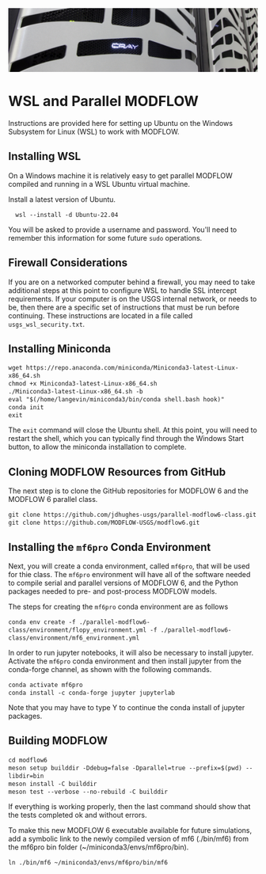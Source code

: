 <img src="./images/supercomputer.png" alt="Parallel MODFLOW Course" style="width:50;height:20">

# WSL and Parallel MODFLOW

Instructions are provided here for setting up Ubuntu on the Windows Subsystem for Linux (WSL) to work with MODFLOW.

## Installing WSL
On a Windows machine it is relatively easy to get parallel MODFLOW compiled and running in a WSL Ubuntu virtual machine.

Install a latest version of Ubuntu.
```
  wsl --install -d Ubuntu-22.04
```

You will be asked to provide a username and password.  You'll need to remember this information for some future `sudo` operations.

## Firewall Considerations

If you are on a networked computer behind a firewall, you may need to take additional steps at this point to configure WSL to handle SSL intercept requirements.  If your computer is on the USGS internal network, or needs to be, then there are a specific set of instructions that must be run before continuing.  These instructions are located in a file called `usgs_wsl_security.txt`.

## Installing Miniconda

```
wget https://repo.anaconda.com/miniconda/Miniconda3-latest-Linux-x86_64.sh
chmod +x Miniconda3-latest-Linux-x86_64.sh
./Miniconda3-latest-Linux-x86_64.sh -b
eval "$(/home/langevin/miniconda3/bin/conda shell.bash hook)"
conda init
exit
```

The `exit` command will close the Ubuntu shell.  At this point, you will need to restart the shell, which you can typically find through the Windows Start button, to allow the miniconda installation to complete.

## Cloning MODFLOW Resources from GitHub
The next step is to clone the GitHub repositories for MODFLOW 6 and the MODFLOW 6 parallel class.

```
git clone https://github.com/jdhughes-usgs/parallel-modflow6-class.git
git clone https://github.com/MODFLOW-USGS/modflow6.git
```

## Installing the `mf6pro` Conda Environment
Next, you will create a conda environment, called `mf6pro`, that will be used for thie class.  The `mf6pro` environment will have all of the software needed to compile serial and parallel versions of MODFLOW 6, and the Python packages needed to pre- and post-process MODFLOW models.

The steps for creating the `mf6pro` conda environment are as follows

```
conda env create -f ./parallel-modflow6-class/environment/flopy_environment.yml -f ./parallel-modflow6-class/environment/mf6_environment.yml
```

In order to run jupyter notebooks, it will also be necessary to install jupyter.  Activate the `mf6pro` conda environment and then install jupyter from the conda-forge channel, as shown with the following commands.

```
conda activate mf6pro
conda install -c conda-forge jupyter jupyterlab
```

Note that you may have to type Y to continue the conda install of jupyter packages.

## Building MODFLOW

```
cd modflow6
meson setup builddir -Ddebug=false -Dparallel=true --prefix=$(pwd) --libdir=bin
meson install -C builddir
meson test --verbose --no-rebuild -C builddir
```

If everything is working properly, then the last command should show that the tests completed ok and without errors.

To make this new MODFLOW 6 executable available for future simulations, add a symbolic link to the newly compiled version of mf6 (./bin/mf6) from the mf6pro bin folder (~/miniconda3/envs/mf6pro/bin).

```
ln ./bin/mf6 ~/miniconda3/envs/mf6pro/bin/mf6
```